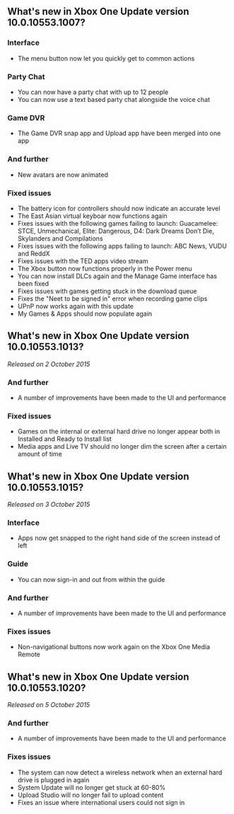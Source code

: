 ## What's new in Xbox One Update version 10.0.10553.1007?

### Interface
- The menu button now let you quickly get to common actions

### Party Chat
- You can now have a party chat with up to 12 people
- You can now use a text based party chat alongside the voice chat

### Game DVR
- The Game DVR snap app and Upload app have been merged into one app

### And further
- New avatars are now animated

### Fixed issues
- The battery icon for controllers should now indicate an accurate level
- The East Asian virtual keyboar now functions again
- Fixes issues with the following games failing to launch: Guacamelee: STCE, Unmechanical, Elite: Dangerous, D4: Dark Dreams Don’t Die, Skylanders and Compilations
- Fixes issues with the following apps failing to launch: ABC News, VUDU and ReddX
- Fixes issues with the TED apps video stream
- The Xbox button now functions properly in the Power menu
- You can now install DLCs again and the Manage Game interface has been fixed
- Fixes issues with games getting stuck in the download queue
- Fixes the "Neet to be signed in" error when recording game clips
- UPnP now works again with this update
- My Games & Apps should now populate again

## What's new in Xbox One Update version 10.0.10553.1013?
_Released on 2 October 2015_

### And further
- A number of improvements have been made to the UI and performance

### Fixed issues
- Games on the internal or external hard drive no longer appear both in Installed and Ready to Install list
- Media apps and Live TV should no longer dim the screen after a certain amount of time

## What's new in Xbox One Update version 10.0.10553.1015?
_Released on 3 October 2015_

### Interface
- Apps now get snapped to the right hand side of the screen instead of left

### Guide
- You can now sign-in and out from within the guide

### And further
- A number of improvements have been made to the UI and performance

### Fixes issues
- Non-navigational buttons now work again on the Xbox One Media Remote

## What's new in Xbox One Update version 10.0.10553.1020?
_Released on 5 October 2015_

### And further
- A number of improvements have been made to the UI and performance

### Fixes issues
- The system can now detect a wireless network when an external hard drive is plugged in again
- System Update will no longer get stuck at 60-80%
- Upload Studio will no longer fail to upload content
- Fixes an issue where international users could not sign in